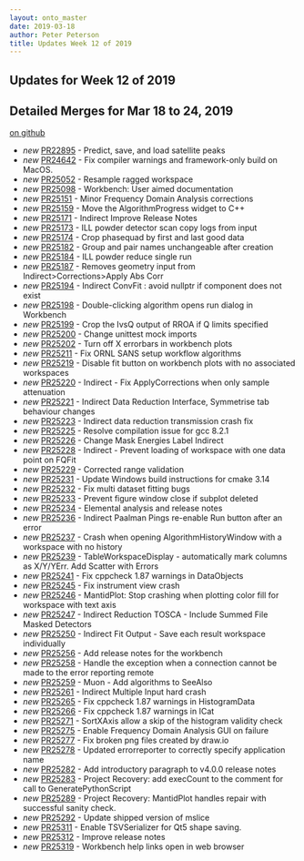 ```yaml
---
layout: onto_master
date: 2019-03-18
author: Peter Peterson
title: Updates Week 12 of 2019
---
```

Updates for Week 12 of 2019
---------------------------

Detailed Merges for Mar 18 to 24, 2019
--------------------------------------
[on github](https://github.com/mantidproject/mantid/pulls?q=is%3Apr+merged%3A2019-03-19..2019-03-24)

* *new* [PR22895](https://github.com/mantidproject/mantid/pull/22895) - Predict, save, and load satellite peaks
* *new* [PR24642](https://github.com/mantidproject/mantid/pull/24642) - Fix compiler warnings and framework-only build on MacOS.
* *new* [PR25052](https://github.com/mantidproject/mantid/pull/25052) - Resample ragged workspace
* *new* [PR25098](https://github.com/mantidproject/mantid/pull/25098) - Workbench: User aimed documentation
* *new* [PR25151](https://github.com/mantidproject/mantid/pull/25151) - Minor Frequency Domain Analysis corrections
* *new* [PR25159](https://github.com/mantidproject/mantid/pull/25159) - Move the AlgorithmProgress widget to C++
* *new* [PR25171](https://github.com/mantidproject/mantid/pull/25171) - Indirect Improve Release Notes
* *new* [PR25173](https://github.com/mantidproject/mantid/pull/25173) - ILL powder detector scan copy logs from input
* *new* [PR25174](https://github.com/mantidproject/mantid/pull/25174) - Crop phasequad by first and last good data
* *new* [PR25182](https://github.com/mantidproject/mantid/pull/25182) - Group and pair names unchangeable after creation
* *new* [PR25184](https://github.com/mantidproject/mantid/pull/25184) - ILL powder reduce single run
* *new* [PR25187](https://github.com/mantidproject/mantid/pull/25187) - Removes geometry input from Indirect>Corrections>Apply Abs Corr
* *new* [PR25194](https://github.com/mantidproject/mantid/pull/25194) - Indirect ConvFit : avoid nullptr if component does not exist
* *new* [PR25198](https://github.com/mantidproject/mantid/pull/25198) - Double-clicking algorithm opens run dialog in Workbench
* *new* [PR25199](https://github.com/mantidproject/mantid/pull/25199) - Crop the IvsQ output of RROA if Q limits specified
* *new* [PR25200](https://github.com/mantidproject/mantid/pull/25200) - Change unittest mock imports
* *new* [PR25202](https://github.com/mantidproject/mantid/pull/25202) - Turn off X errorbars in workbench plots
* *new* [PR25211](https://github.com/mantidproject/mantid/pull/25211) - Fix ORNL SANS setup workflow algorithms
* *new* [PR25219](https://github.com/mantidproject/mantid/pull/25219) - Disable fit button on workbench plots with no associated workspaces
* *new* [PR25220](https://github.com/mantidproject/mantid/pull/25220) - Indirect - Fix ApplyCorrections when only sample attenuation
* *new* [PR25221](https://github.com/mantidproject/mantid/pull/25221) - Indirect Data Reduction Interface, Symmetrise tab behaviour changes
* *new* [PR25223](https://github.com/mantidproject/mantid/pull/25223) - Indirect data reduction transmission crash fix
* *new* [PR25225](https://github.com/mantidproject/mantid/pull/25225) - Resolve compilation issue for gcc 8.2.1
* *new* [PR25226](https://github.com/mantidproject/mantid/pull/25226) - Change Mask Energies Label Indirect
* *new* [PR25228](https://github.com/mantidproject/mantid/pull/25228) - Indirect - Prevent loading of workspace with one data point on FQFit
* *new* [PR25229](https://github.com/mantidproject/mantid/pull/25229) - Corrected range validation
* *new* [PR25231](https://github.com/mantidproject/mantid/pull/25231) - Update Windows build instructions for cmake 3.14
* *new* [PR25232](https://github.com/mantidproject/mantid/pull/25232) - Fix multi dataset fitting bugs
* *new* [PR25233](https://github.com/mantidproject/mantid/pull/25233) - Prevent figure window close if subplot deleted
* *new* [PR25234](https://github.com/mantidproject/mantid/pull/25234) - Elemental analysis and release notes
* *new* [PR25236](https://github.com/mantidproject/mantid/pull/25236) - Indirect Paalman Pings re-enable Run button after an error
* *new* [PR25237](https://github.com/mantidproject/mantid/pull/25237) - Crash when opening AlgorithmHistoryWindow with a workspace with no history
* *new* [PR25239](https://github.com/mantidproject/mantid/pull/25239) - TableWorkspaceDisplay - automatically mark columns as X/Y/YErr. Add Scatter with Errors
* *new* [PR25241](https://github.com/mantidproject/mantid/pull/25241) - Fix cppcheck 1.87 warnings in DataObjects
* *new* [PR25245](https://github.com/mantidproject/mantid/pull/25245) - Fix instrument view crash
* *new* [PR25246](https://github.com/mantidproject/mantid/pull/25246) - MantidPlot: Stop crashing when plotting color fill for workspace with text axis
* *new* [PR25247](https://github.com/mantidproject/mantid/pull/25247) - Indirect Reduction TOSCA - Include Summed File Masked Detectors
* *new* [PR25250](https://github.com/mantidproject/mantid/pull/25250) - Indirect Fit Output - Save each result workspace individually
* *new* [PR25256](https://github.com/mantidproject/mantid/pull/25256) - Add release notes for the workbench
* *new* [PR25258](https://github.com/mantidproject/mantid/pull/25258) - Handle the exception when a connection cannot be made to the error reporting remote
* *new* [PR25259](https://github.com/mantidproject/mantid/pull/25259) - Muon - Add algorithms to SeeAlso
* *new* [PR25261](https://github.com/mantidproject/mantid/pull/25261) - Indirect Multiple Input hard crash
* *new* [PR25265](https://github.com/mantidproject/mantid/pull/25265) - Fix cppcheck 1.87 warnings in HistogramData
* *new* [PR25266](https://github.com/mantidproject/mantid/pull/25266) - Fix cppcheck 1.87 warnings in ICat
* *new* [PR25271](https://github.com/mantidproject/mantid/pull/25271) - SortXAxis allow a skip of the histogram validity check
* *new* [PR25275](https://github.com/mantidproject/mantid/pull/25275) - Enable Frequency Domain Analysis GUI on failure
* *new* [PR25277](https://github.com/mantidproject/mantid/pull/25277) - Fix broken png files created by draw.io
* *new* [PR25278](https://github.com/mantidproject/mantid/pull/25278) - Updated errorreporter to correctly specify application name
* *new* [PR25282](https://github.com/mantidproject/mantid/pull/25282) - Add introductory paragraph to v4.0.0 release notes
* *new* [PR25283](https://github.com/mantidproject/mantid/pull/25283) - Project Recovery: add execCount to the comment for call to GeneratePythonScript
* *new* [PR25289](https://github.com/mantidproject/mantid/pull/25289) - Project Recovery: MantidPlot handles repair with successful sanity check.
* *new* [PR25292](https://github.com/mantidproject/mantid/pull/25292) - Update shipped version of mslice
* *new* [PR25311](https://github.com/mantidproject/mantid/pull/25311) - Enable TSVSerializer for Qt5 shape saving.
* *new* [PR25312](https://github.com/mantidproject/mantid/pull/25312) - Improve release notes
* *new* [PR25319](https://github.com/mantidproject/mantid/pull/25319) - Workbench help links open in web browser
